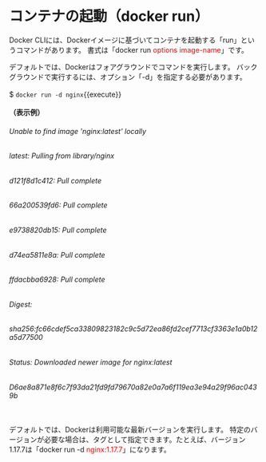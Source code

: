 # コンテナの起動（docker run）
Docker CLIには、Dockerイメージに基づいてコンテナを起動する「run」というコマンドがあります。 書式は「docker run <span style="color: red; ">options image-name</span>」です。  

デフォルトでは、Dockerはフォアグラウンドでコマンドを実行します。 バックグラウンドで実行するには、オプション「-d」を指定する必要があります。  
<br>
$ `docker run -d nginx`{{execute}}  
<br>
**（表示例）**  
###### Unable to find image 'nginx:latest' locally  
###### latest: Pulling from library/nginx  
###### d121f8d1c412: Pull complete  
###### 66a200539fd6: Pull complete  
###### e9738820db15: Pull complete  
###### d74ea5811e8a: Pull complete  
###### ffdacbba6928: Pull complete  
###### Digest:  
###### sha256:fc66cdef5ca33809823182c9c5d72ea86fd2cef7713cf3363e1a0b12a5d77500  
###### Status: Downloaded newer image for nginx:latest  
###### D6ae8a871e8f6c7f93da21fd9fd79670a82e0a7a6f119ea3e94a29f96ac0439b  
<br>
デフォルトでは、Dockerは利用可能な最新バージョンを実行します。 特定のバージョンが必要な場合は、タグとして指定できます。たとえば、バージョン1.17.7は「docker run -d <span style="color: red; ">nginx:1.17.7</span>」になります。
